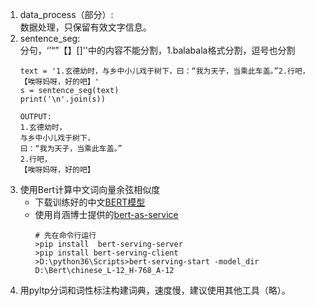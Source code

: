 1. data_process（部分）:\
   数据处理，只保留有效文字信息。
2. sentence_seg:\
   分句，‘’“”【】[]''中的内容不能分割，1.balabala格式分割，逗号也分割
   ```
   text = '1.玄德幼时，与乡中小儿戏于树下，曰：“我为天子，当乘此车盖。”2.行吧，【唉呀妈呀，好的吧】'
   s = sentence_seg(text)
   print('\n'.join(s))

   OUTPUT:
   1.玄德幼时，
   与乡中小儿戏于树下，
   曰：“我为天子，当乘此车盖。”
   2.行吧，
   【唉呀妈呀，好的吧】
   ```
3. 使用Bert计算中文词向量余弦相似度
   - 下载训练好的中文[BERT模型](https://storage.googleapis.com/bert_models/2018_11_03/chinese_L-12_H-768_A-12.zip)
   - 使用肖涵博士提供的[bert-as-service](https://github.com/hanxiao/bert-as-service)
     ```
     # 先在命令行运行
     >pip install  bert-serving-server
     >pip install bert-serving-client
     >D:\python36\Scripts>bert-serving-start -model_dir D:\Bert\chinese_L-12_H-768_A-12
     ```
4. 用pyltp分词和词性标注构建词典，速度慢，建议使用其他工具（略）。

   
